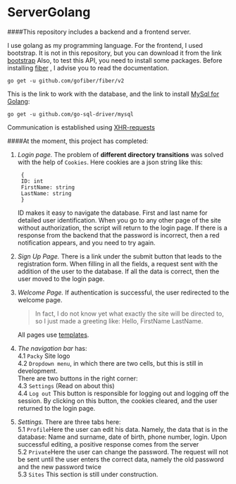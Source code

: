 # ServerGolang
####This repository includes a backend and a frontend server. 

    
I use golang as my programming language. For the frontend, I used bootstrap. 
It is not in this repository, but you can download it from the link [bootstrap](https://bootstrap-4.ru/)
Also, to test this API, you need to install some packages. 
Before installing [fiber](https://github.com/gofiber/fiber/blob/master/.github/README_ru.md) , I advise you to read the documentation. 

    go get -u github.com/gofiber/fiber/v2

This is the link to work with the database, and the link to install 
[MySql for Golang](https://github.com/go-sql-driver/mysql):

    go get -u github.com/go-sql-driver/mysql

Communication is established using [XHR-requests](https://developer.mozilla.org/en-US/docs/Web/API/XMLHttpRequest) 


####At the moment, this project has completed:
1. _Login page._
The problem of **different directory transitions** was solved with the help of `Cookies`. 
Here cookies are a json string like this:

        {
        ID: int
        FirstName: string
        LastName: string
        }

    ID makes it easy to navigate the database. First and last name for detailed user identification. 
    When you go to any other page of the site without authorization, the script will return to the login page.
    If there is a response from the backend that the password is incorrect, then a red notification appears, 
    and you need to try again.
    
2.  *Sign Up Page.* 
    There is a link under the submit button that leads to the registration form. 
    When filling in all the fields, a request sent with the addition of the user to the database.
    If all the data is correct, then the user moved to the login page.
    
3.  _Welcome Page._
    If authentication is successful, the user redirected to the welcome page.
     >In fact, I do not know yet what exactly the site will be directed to, 
     so I just made a greeting like:
     Hello, FirstName LastName.

    All pages use [templates](https://docs.gofiber.io/guide/templates).

4.  _The navigation bar_ has:<br/>
    4.1      `Packy` Site logo<br/>
    4.2     `Dropdown menu`, in which there are two cells, but this is still in development.<br/>
        There are two buttons in the right corner:<br/>
    4.3     `Settings` (Read on about this)<br/>
    4.4     `Log out` This button is responsible for logging out and logging off the session. 
        By clicking on this button, the cookies cleared, and the user returned to the login page.
 
5.  _Settings._ There are three tabs here:<br/>
    5.1 `Profile`Here the user can edit his data. Namely, the data that is in the database:
                 Name and surname, date of birth, phone number, login.
                 Upon successful editing, a positive response comes from the server<br/>
    5.2 `Private`Here the user can change the password. 
    The request will not be sent until the user enters the correct data, 
    namely the old password and the new password twice<br/>
    5.3 `Sites` This section is still under construction.



















